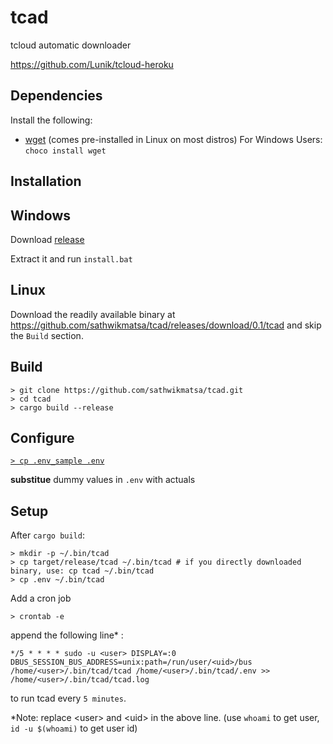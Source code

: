 # tcad
tcloud automatic downloader

https://github.com/Lunik/tcloud-heroku

## Dependencies
Install the following:
- [wget](https://chocolatey.org/packages/Wget) (comes pre-installed in Linux on most distros)
For Windows Users: `choco install wget`

## Installation
## Windows
Download [release](https://github.com/sathwikmatsa/tcad/releases/download/0.2/TCAD_For_Windows.zip)

Extract it and run `install.bat`

## Linux
Download the readily available binary at https://github.com/sathwikmatsa/tcad/releases/download/0.1/tcad and skip the `Build` section.

## Build
```
> git clone https://github.com/sathwikmatsa/tcad.git
> cd tcad
> cargo build --release
```

## Configure
[`> cp .env_sample .env`](https://github.com/sathwikmatsa/tcad/blob/b64cbd1702ee7d7bd691853349ab1b2d1f910440/.env_sample)

**substitue** dummy values in `.env` with actuals

## Setup
After `cargo build`:
```
> mkdir -p ~/.bin/tcad
> cp target/release/tcad ~/.bin/tcad # if you directly downloaded binary, use: cp tcad ~/.bin/tcad
> cp .env ~/.bin/tcad
```
Add a cron job
```
> crontab -e
```
append the following line* :
```
*/5 * * * * sudo -u <user> DISPLAY=:0 DBUS_SESSION_BUS_ADDRESS=unix:path=/run/user/<uid>/bus /home/<user>/.bin/tcad/tcad /home/<user>/.bin/tcad/.env >> /home/<user>/.bin/tcad/tcad.log
```
to run tcad every `5 minutes`.

*Note: replace \<user\> and \<uid\> in the above line. (use `whoami` to get user, `id -u $(whoami)` to get user id)
